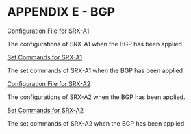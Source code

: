 # APPENDIX E - BGP

[Configuration File for SRX-A1](https://github.com/Helweg/Project-Network-2nd-Semester/blob/master/Appendix%20E/Complete%20configuration%20srxA-1.txt)

The configurations of SRX-A1 when the BGP has been applied.

[Set Commands for SRX-A1](https://github.com/Helweg/Project-Network-2nd-Semester/blob/master/Appendix%20E/Complete%20set%20commands%20srxA-1.txt)

The set commands of SRX-A1 when the BGP has been applied

[Configuration File for SRX-A2](https://github.com/Helweg/Project-Network-2nd-Semester/blob/master/Appendix%20E/Complete%20configuration%20srxA-2.txt)

The configurations of SRX-A2 when the BGP has been applied.

[Set Commands for SRX-A2](https://github.com/Helweg/Project-Network-2nd-Semester/blob/master/Appendix%20E/Complete%20set%20commands%20srxA-2.txt)

The set commands of SRX-A2 when the BGP has been applied
